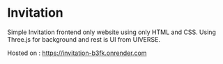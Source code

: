 # Invitation
Simple Invitation frontend only website using only HTML and CSS. Using Three.js for background and rest is UI from UIVERSE.

Hosted on : https://invitation-b3fk.onrender.com
